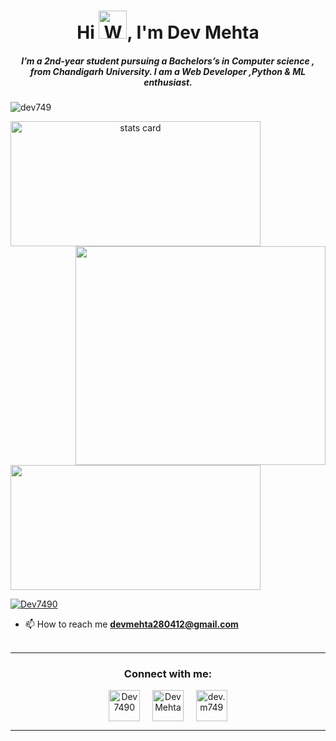<h1 align="center">Hi <img src="https://raw.githubusercontent.com/nixin72/nixin72/master/wave.gif" 
    alt="Waving hand animated gif"
    height="45"
    width="45" />, I'm Dev Mehta</h1>
<h5 align="center">
I’m a 2nd-year student pursuing a Bachelors’s in Computer science , from Chandigarh University. I am a Web Developer ,Python & ML enthusiast. 
</h5>
<p align="left"> <img src="https://komarev.com/ghpvc/?username=dev749&label=Profile%20views&color=0e75b6&style=flat" alt="dev749" /> </p>
<p>
<a align= "center" href="https://github.com/dev749">
<img alt= "stats card" height="200px" width="400" src="https://github-readme-streak-stats.herokuapp.com/?user=dev749&theme=radical">
<img align="right" height="350" width="400" src="https://dribbble.com/shots/4171367-Coding-Freak" /> </a>
</p>
<img height="200px" width="400" src="https://github-readme-stats.vercel.app/api?username=dev749&count_private=true&theme=radical&show_icons=true" />

<p align="left"> <a href="https://twitter.com/Dev7490" target="blank"><img src="https://img.shields.io/twitter/follow/Dev7490?style=social" alt="Dev7490" /></a> </p>

- 📫 How to reach me **devmehta280412@gmail.com**
<br><br>
<hr>

<h3 align="center">Connect with me:</h3>
<p align="center">
<a href="https://twitter.com/Dev7490" target="blank"><img align="center" src="https://img.icons8.com/cute-clipart/64/000000/twitter.png" alt="Dev7490" height="50" width="50" /></a> &nbsp;&nbsp;&nbsp;
<a href="https://www.linkedin.com/in/dev-mehta-05930b204/" target="blank"><img align="center" src="https://img.icons8.com/cute-clipart/64/000000/linkedin.png" alt="Dev Mehta" height="50" width="50" /></a>&nbsp;&nbsp;&nbsp;&nbsp;
<a href="https://instagram.com/dev.m749" target="blank"><img align="center" src="https://img.icons8.com/cute-clipart/64/000000/instagram-new.png" alt="dev.m749" height="50" width="50" /></a>
</p>

<hr>
